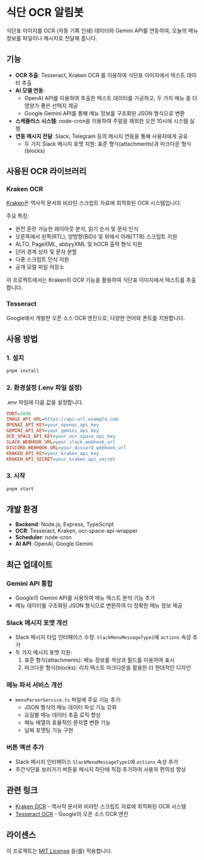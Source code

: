 # 식단 OCR 알림봇

식단표 이미지를 OCR (자동 기록 인쇄) 데이터와 Gemini API를 연동하여, 오늘의 메뉴 정보를 파일이나 메시지로 전달해 줍니다.

## 기능

- **OCR 추출**: Tesseract, Kraken OCR 를 이용하여 식단표 이미지에서 텍스트 데이터 추출
- **AI 모델 연동**:
  - OpenAI API를 이용하여 추출한 텍스트 데이터를 가공하고, 두 가지 메뉴 중 더 영양가 좋은 선택지 제공
  - Google Gemini API를 통해 메뉴 정보를 구조화된 JSON 형식으로 변환
- **스케줄러스 시스템**: node-cron을 이용하여 주말을 제외한 오전 10시에 시스템 실행
- **연동 메시지 전달**: Slack, Telegram 등의 메시지 연동을 통해 사용자에게 공유
  - 두 가지 Slack 메시지 포맷 지원: 표준 형식(attachments)과 마크다운 형식(blocks)

## 사용된 OCR 라이브러리

### Kraken OCR

[Kraken](https://kraken.re/main/index.html)은 역사적 문서와 비라틴 스크립트 자료에 최적화된 OCR 시스템입니다.

주요 특징:

- 완전 훈련 가능한 레이아웃 분석, 읽기 순서 및 문자 인식
- 오른쪽에서 왼쪽(RTL), 양방향(BiDi) 및 위에서 아래(TTB) 스크립트 지원
- ALTO, PageXML, abbyyXML 및 hOCR 출력 형식 지원
- 단어 경계 상자 및 문자 분할
- 다중 스크립트 인식 지원
- 공개 모델 파일 저장소

이 프로젝트에서는 Kraken의 OCR 기능을 활용하여 식단표 이미지에서 텍스트를 추출합니다.

### Tesseract

Google에서 개발한 오픈 소스 OCR 엔진으로, 다양한 언어와 폰트를 지원합니다.

## 사용 방법

### 1. 설치

```sh
pnpm install
```

### 2. 환경설정 (.env 파일 설정)

.env 파일에 다음 값을 설정합니다.

```ini
PORT=3000
IMAGE_API_URL=https://api-url.example.com
OPENAI_API_KEY=your_openai_api_key
GEMINI_API_KEY=your_gemini_api_key
OCR_SPACE_API_KEY=your_ocr_space_api_key
SLACK_WEBHOOK_URL=your_slack_webhook_url
DISCORD_WEBHOOK_URL=your_discord_webhook_url
KRAKEN_API_KEY=your_kraken_api_key
KRAKEN_API_SECRET=your_kraken_api_secret
```

### 3. 시작

```sh
pnpm start
```

## 개발 환경

- **Backend**: Node.js, Express, TypeScript
- **OCR**: Tesseract, Kraken, ocr-space-api-wrapper
- **Scheduler**: node-cron
- **AI API**: OpenAI, Google Gemini

## 최근 업데이트

### Gemini API 통합

- Google의 Gemini API를 사용하여 메뉴 텍스트 분석 기능 추가
- 메뉴 데이터를 구조화된 JSON 형식으로 변환하여 더 정확한 메뉴 정보 제공

### Slack 메시지 포맷 개선

- Slack 메시지 타입 인터페이스 수정: `SlackMenuMessageType1`에 `actions` 속성 추가
- 두 가지 메시지 포맷 지원:
  1. 표준 형식(attachments): 메뉴 정보를 색상과 필드를 이용하여 표시
  2. 마크다운 형식(blocks): 리치 텍스트 마크다운을 활용한 더 현대적인 디자인

### 메뉴 파서 서비스 개선

- `menuParserService.ts` 파일에 주요 기능 추가:
  - JSON 형식의 메뉴 데이터 파싱 기능 강화
  - 요일별 메뉴 데이터 추출 로직 향상
  - 메뉴 배열의 효율적인 문자열 변환 기능
  - 날짜 포맷팅 기능 구현

### 버튼 액션 추가

- Slack 메시지 인터페이스 `SlackMenuMessageType1`에 `actions` 속성 추가
- 주간식단표 보러가기 버튼을 메시지 하단에 직접 추가하여 사용자 편의성 향상

## 관련 링크

- [Kraken OCR](https://kraken.re/main/index.html) - 역사적 문서와 비라틴 스크립트 자료에 최적화된 OCR 시스템
- [Tesseract OCR](https://github.com/tesseract-ocr/tesseract) - Google의 오픈 소스 OCR 엔진

## 라이센스

이 프로젝트는 [MIT License](https://opensource.org/licenses/MIT) 을(를) 적용합니다.
